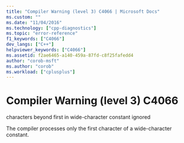 ```yaml
---
title: "Compiler Warning (level 3) C4066 | Microsoft Docs"
ms.custom: ""
ms.date: "11/04/2016"
ms.technology: ["cpp-diagnostics"]
ms.topic: "error-reference"
f1_keywords: ["C4066"]
dev_langs: ["C++"]
helpviewer_keywords: ["C4066"]
ms.assetid: f2ae6465-a140-459a-87fd-c8f25fafedd4
author: "corob-msft"
ms.author: "corob"
ms.workload: ["cplusplus"]
---
```

# Compiler Warning (level 3) C4066
characters beyond first in wide-character constant ignored  
  
 The compiler processes only the first character of a wide-character constant.